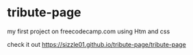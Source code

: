 # tribute-page
my first project on freecodecamp.com using Htm and css

check it out  https://sizzle01.github.io/tribute-page/tribute-page
